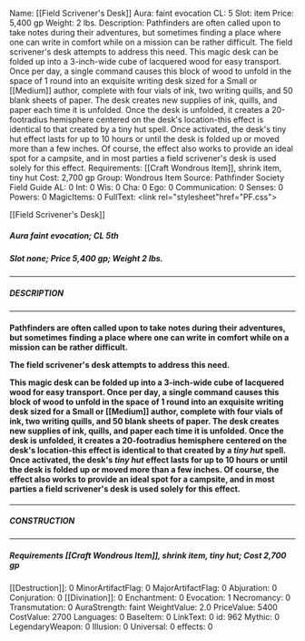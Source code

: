 Name: [[Field Scrivener's Desk]]
Aura: faint evocation
CL: 5
Slot: item
Price: 5,400 gp
Weight: 2 lbs.
Description: Pathfinders are often called upon to take notes during their adventures, but sometimes finding a place where one can write in comfort while on a mission can be rather difficult. The field scrivener's desk attempts to address this need. This magic desk can be folded up into a 3-inch-wide cube of lacquered wood for easy transport. Once per day, a single command causes this block of wood to unfold in the space of 1 round into an exquisite writing desk sized for a Small or [[Medium]] author, complete with four vials of ink, two writing quills, and 50 blank sheets of paper. The desk creates new supplies of ink, quills, and paper each time it is unfolded. Once the desk is unfolded, it creates a 20-footradius hemisphere centered on the desk's location-this effect is identical to that created by a tiny hut spell. Once activated, the desk's tiny hut effect lasts for up to 10 hours or until the desk is folded up or moved more than a few inches. Of course, the effect also works to provide an ideal spot for a campsite, and in most parties a field scrivener's desk is used solely for this effect.
Requirements: [[Craft Wondrous Item]], shrink item, tiny hut
Cost: 2,700 gp
Group: Wondrous Item
Source: Pathfinder Society Field Guide
AL: 0
Int: 0
Wis: 0
Cha: 0
Ego: 0
Communication: 0
Senses: 0
Powers: 0
MagicItems: 0
FullText: <link rel="stylesheet"href="PF.css"><div class="heading"><p class="alignleft">[[Field Scrivener's Desk]]</p><div style="clear: both;"></div></div><div><h5><b>Aura </b>faint evocation; <b>CL </b>5th</h5><h5><b>Slot </b>none; <b>Price </b>5,400 gp; <b>Weight </b>2 lbs.</h5></div><hr/><div><h5><b>DESCRIPTION</b></h5></div><hr/><div><h4><p>Pathfinders are often called upon to take notes during their adventures, but sometimes finding a place where one can write in comfort while on a mission can be rather difficult.</p><p>The field scrivener's desk attempts to address this need.</p><p>This magic desk can be folded up into a 3-inch-wide cube of lacquered wood for easy transport. Once per day, a single command causes this block of wood to unfold in the space of 1 round into an exquisite writing desk sized for a Small or [[Medium]] author, complete with four vials of ink, two writing quills, and 50 blank sheets of paper. The desk creates new supplies of ink, quills, and paper each time it is unfolded. Once the desk is unfolded, it creates a 20-footradius hemisphere centered on the desk's location-this effect is identical to that created by a <i>tiny hut</i> spell. Once activated, the desk's <i>tiny hut</i> effect lasts for up to 10 hours or until the desk is folded up or moved more than a few inches. Of course, the effect also works to provide an ideal spot for a campsite, and in most parties a field scrivener's desk is used solely for this effect.</p></h4></div><hr/><div><h5><b>CONSTRUCTION</b></h5></div><hr/><div><h5><b>Requirements </b>[[Craft Wondrous Item]], <i>shrink item</i>, <i>tiny hut</i>; <b>Cost </b>2,700 gp</h5></div>
[[Destruction]]: 0
MinorArtifactFlag: 0
MajorArtifactFlag: 0
Abjuration: 0
Conjuration: 0
[[Divination]]: 0
Enchantment: 0
Evocation: 1
Necromancy: 0
Transmutation: 0
AuraStrength: faint
WeightValue: 2.0
PriceValue: 5400
CostValue: 2700
Languages: 0
BaseItem: 0
LinkText: 0
id: 962
Mythic: 0
LegendaryWeapon: 0
Illusion: 0
Universal: 0
effects: 0
